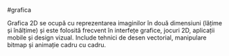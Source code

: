 #grafica 

Grafica 2D se ocupă cu reprezentarea imaginilor în două dimensiuni (lățime și înălțime) și este folosită frecvent în interfețe grafice, jocuri 2D, aplicații mobile și design vizual. Include tehnici de desen vectorial, manipulare bitmap și animație cadru cu cadru.